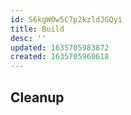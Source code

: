 ```yaml
---
id: S6kgW0w5C7p2kzldJGQyi
title: Build
desc: ''
updated: 1635705983872
created: 1635705960618
---
```


## Cleanup
<!-- How to clean the project -->


